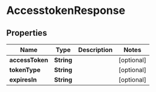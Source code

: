 

# AccesstokenResponse


## Properties

| Name | Type | Description | Notes |
|------------ | ------------- | ------------- | -------------|
|**accessToken** | **String** |  |  [optional] |
|**tokenType** | **String** |  |  [optional] |
|**expiresIn** | **String** |  |  [optional] |



